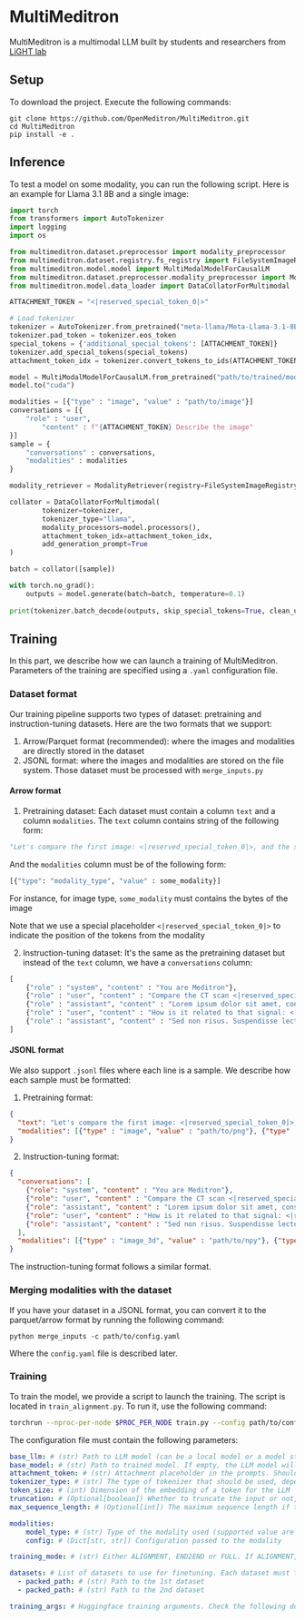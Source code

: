 # MultiMeditron

MultiMeditron is a multimodal LLM built by students and researchers from [LiGHT lab](https://www.light-laboratory.org/) 

## Setup

To download the project. Execute the following commands:

```
git clone https://github.com/OpenMeditron/MultiMeditron.git
cd MultiMeditron
pip install -e .
```

## Inference

To test a model on some modality, you can run the following script. Here is an example for Llama 3.1 8B and a single image:

```py
import torch
from transformers import AutoTokenizer 
import logging
import os

from multimeditron.dataset.preprocessor import modality_preprocessor
from multimeditron.dataset.registry.fs_registry import FileSystemImageRegistry
from multimeditron.model.model import MultiModalModelForCausalLM 
from multimeditron.dataset.preprocessor.modality_preprocessor import ModalityRetriever, SamplePreprocessor
from multimeditron.model.data_loader import DataCollatorForMultimodal

ATTACHMENT_TOKEN = "<|reserved_special_token_0|>"

# Load tokenizer
tokenizer = AutoTokenizer.from_pretrained("meta-llama/Meta-Llama-3.1-8B-Instruct", dtype=torch.bfloat16)
tokenizer.pad_token = tokenizer.eos_token
special_tokens = {'additional_special_tokens': [ATTACHMENT_TOKEN]}
tokenizer.add_special_tokens(special_tokens)
attachment_token_idx = tokenizer.convert_tokens_to_ids(ATTACHMENT_TOKEN)

model = MultiModalModelForCausalLM.from_pretrained("path/to/trained/model")
model.to("cuda")

modalities = [{"type" : "image", "value" : "path/to/image"}]
conversations = [{
    "role" : "user",
        "content" : f"{ATTACHMENT_TOKEN} Describe the image"
}]
sample = {
    "conversations" : conversations,
    "modalities" : modalities
}

modality_retriever = ModalityRetriever(registry=FileSystemImageRegistry(base_path=os.getcwd()))

collator = DataCollatorForMultimodal(
        tokenizer=tokenizer,
        tokenizer_type="llama",
        modality_processors=model.processors(), 
        attachment_token_idx=attachment_token_idx,
        add_generation_prompt=True
)

batch = collator([sample])

with torch.no_grad():
	outputs = model.generate(batch=batch, temperature=0.1)
 
print(tokenizer.batch_decode(outputs, skip_special_tokens=True, clean_up_tokenization_spaces=True)[0])
```

## Training

In this part, we describe how we can launch a training of MultiMeditron. Parameters of the training are specified using a `.yaml` configuration file.


### Dataset format

Our training pipeline supports two types of dataset: pretraining and instruction-tuning datasets. Here are the two formats that we support:

1. Arrow/Parquet format (recommended): where the images and modalities are directly stored in the dataset
2. JSONL format: where the images and modalities are stored on the file system. Those dataset must be processed with `merge_inputs.py`

#### Arrow format

1. Pretraining dataset: Each dataset must contain a column `text` and a column `modalities`. The `text` column contains string of the following form:

```py
"Let's compare the first image: <|reserved_special_token_0|>, and the second 3D image: <|reserved_special_token_0|>"
```
And the `modalities` column must be of the following form:

```py
[{"type": "modality_type", "value" : some_modality}]
```

For instance, for image type, `some_modality` must contains the bytes of the image

Note that we use a special placeholder `<|reserved_special_token_0|>` to indicate the position of the tokens from the modality

2. Instruction-tuning dataset: It's the same as the pretraining dataset but instead of the `text` column, we have a `conversations` column:

```py
[
    {"role" : "system", "content" : "You are Meditron"},
    {"role" : "user", "content" : "Compare the CT scan <|reserved_special_token_0|> with the image <|reserved_special_token_0|>."},
    {"role" : "assistant", "content" : "Lorem ipsum dolor sit amet, consectetur adipiscing elit."},
    {"role" : "user", "content" : "How is it related to that signal: <|reserved_special_token_0|>?"},
    {"role" : "assistant", "content" : "Sed non risus. Suspendisse lectus tortor, dignissim sit amet, adipiscing nec, ultricies sed, dolor."}
]
```

#### JSONL format

We also support `.jsonl` files where each line is a sample. We describe how each sample must be formatted:

1. Pretraining format:
```json
{
  "text": "Let's compare the first image: <|reserved_special_token_0|>, and the second 3D image: <|reserved_special_token_0|>",
  "modalities": [{"type" : "image", "value" : "path/to/png"}, {"type" : "image_3d", "value" : "path/to/npy"}]
}
```

2. Instruction-tuning format:
```json
{
  "conversations": [
    {"role": "system", "content" : "You are Meditron"},
    {"role": "user", "content" : "Compare the CT scan <|reserved_special_token_0|> with the image <|reserved_special_token_0|>."},
    {"role": "assistant", "content" : "Lorem ipsum dolor sit amet, consectetur adipiscing elit."},
    {"role": "user", "content" : "How is it related to that signal: <|reserved_special_token_0|>?"},
    {"role": "assistant", "content" : "Sed non risus. Suspendisse lectus tortor, dignissim sit amet, adipiscing nec, ultricies sed, dolor."}
  ],
  "modalities": [{"type" : "image_3d", "value" : "path/to/npy"}, {"type" : "image", "value" : "path/to/png"}, {"type" : "signal", "value" : "path/to/npy"}]
}
```

The instruction-tuning format follows a similar format.

### Merging modalities with the dataset

If you have your dataset in a JSONL format, you can convert it to the parquet/arrow format by running the following command:
```
python merge_inputs -c path/to/config.yaml
```

Where the `config.yaml` file is described later.


### Training

To train the model, we provide a script to launch the training. The script is located in `train_alignment.py`. To run it, use the following command:

```bash
torchrun --nproc-per-node $PROC_PER_NODE train.py --config path/to/config.yaml
```

The configuration file must contain the following parameters:

```yaml
base_llm: # (str) Path to LLM model (can be a local model or a model stored on huggingface)
base_model: # (str) Path to trained model. If empty, the LLM model will be initialized to the weights of base_llm, the CLIP are initialized to their default values and projections are initialized randomly
attachment_token: # (str) Attachment placeholder in the prompts. Should be <|reserved_special_token_0|>
tokenizer_type: # (str) The type of tokenizer that should be used, depends on the model (supported values are llama and apertus)
token_size: # (int) Dimension of the embedding of a token for the LLM
truncation: # (Optional[boolean]) Whether to truncate the input or not, default to false
max_sequence_length: # (Optional[int]) The maximum sequence length if truncation is enabled

modalities:
    model_type: # (str) Type of the modality used (supported value are meditron_clip, meditron_pe or moe_meditron_clip)
    config: # (Dict[str, str]) Configuration passed to the modality

training_mode: # (str) Either ALIGNMENT, END2END or FULL. If ALIGNMENT, this will train the projection layer while freezing every other weights. If END2END, this will train the LLM+Projection while freezing every other weights. If FULL, this will train all the model at the same time

datasets: # List of datasets to use for finetuning. Each dataset must follow the format described in the README.md
  - packed_path: # (str) Path to the 1st dataset
  - packed_path: # (str) Path to the 2nd dataset

training_args: # Huggingface training arguments. Check the following documentation for more informations: https://huggingface.co/docs/transformers/main_classes/trainer#transformers.TrainingArguments


